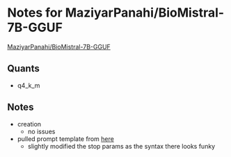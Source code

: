 # Notes for MaziyarPanahi/BioMistral-7B-GGUF
[MaziyarPanahi/BioMistral-7B-GGUF](https://huggingface.co/MaziyarPanahi/BioMistral-7B-GGUF)

## Quants
- q4_k_m

## Notes
- creation
  - no issues
- pulled prompt template from [here](https://ollama.com/cniongolo/biomistral)
  - slightly modified the stop params as the syntax there looks funky
